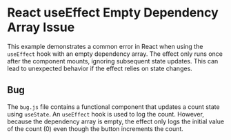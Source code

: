 # React useEffect Empty Dependency Array Issue
This example demonstrates a common error in React when using the `useEffect` hook with an empty dependency array.  The effect only runs once after the component mounts, ignoring subsequent state updates. This can lead to unexpected behavior if the effect relies on state changes.

## Bug
The `bug.js` file contains a functional component that updates a count state using `useState`.  An `useEffect` hook is used to log the count.  However, because the dependency array is empty, the effect only logs the initial value of the count (0) even though the button increments the count.